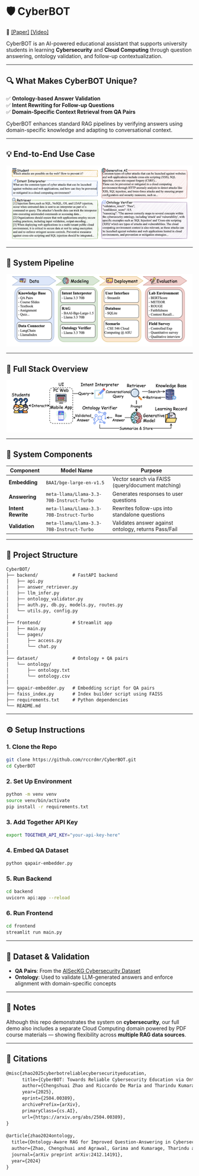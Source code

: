 # 🛡️ CyberBOT

🔗 [[Paper]](https://arxiv.org/abs/2504.00389) [[Video]](https://www.youtube.com/watch?v=m4ZCyS4u210&ab_channel=RiccardoDeMaria)

CyberBOT is an AI-powered educational assistant that supports university students in learning **Cybersecurity** and **Cloud Computing** through question answering, ontology validation, and follow-up contextualization.

---

## 🔍 What Makes CyberBOT Unique?

✅ **Ontology-based Answer Validation**  
✅ **Intent Rewriting for Follow-up Questions**  
✅ **Domain-Specific Context Retrieval from QA Pairs**  

CyberBOT enhances standard RAG pipelines by verifying answers using domain-specific knowledge and adapting to conversational context.

---

## 💡 End-to-End Use Case

![case](./images/case.png)

---

## 🧠 System Pipeline

![pipeline](./images/pipeline.png)

---

## 🧩 Full Stack Overview

![illustration](./images/illustration.png)

---

## 🧱 System Components

| Component         | Model Name                                    | Purpose                                                    |
|------------------|-----------------------------------------------|------------------------------------------------------------|
| **Embedding**     | `BAAI/bge-large-en-v1.5`                       | Vector search via FAISS (query/document matching)         |
| **Answering**     | `meta-llama/Llama-3.3-70B-Instruct-Turbo`      | Generates responses to user questions                      |
| **Intent Rewrite**| `meta-llama/Llama-3.3-70B-Instruct-Turbo`      | Rewrites follow-ups into standalone questions              |
| **Validation**    | `meta-llama/Llama-3.3-70B-Instruct-Turbo`      | Validates answer against ontology, returns Pass/Fail       |

---

## 📁 Project Structure

```
CyberBOT/
├── backend/             # FastAPI backend
│   ├── api.py
│   ├── answer_retriever.py
│   ├── llm_infer.py
│   ├── ontology_validator.py
│   ├── auth.py, db.py, models.py, routes.py
│   └── utils.py, config.py
│
├── frontend/            # Streamlit app
│   ├── main.py
│   └── pages/
│       ├── access.py
│       └── chat.py
│
├── dataset/             # Ontology + QA pairs
│   └── ontology/
│       ├── ontology.txt
│       └── ontology.csv
│
├── qapair-embedder.py   # Embedding script for QA pairs
├── faiss_index.py       # Index builder script using FAISS
├── requirements.txt     # Python dependencies
└── README.md
```

---

## ⚙️ Setup Instructions

### 1. Clone the Repo

```bash
git clone https://github.com/rccrdmr/CyberBOT.git
cd CyberBOT
```

### 2. Set Up Environment

```bash
python -m venv venv
source venv/bin/activate
pip install -r requirements.txt
```

### 3. Add Together API Key

```bash
export TOGETHER_API_KEY="your-api-key-here"
```

### 4. Embed QA Dataset

```bash
python qapair-embedder.py
```

### 5. Run Backend

```bash
cd backend
uvicorn api:app --reload
```

### 6. Run Frontend

```bash
cd frontend
streamlit run main.py
```

---

## 🧠 Dataset & Validation

- **QA Pairs**: From the [AISecKG Cybersecurity Dataset](https://github.com/garima0106/AISecKG-cybersecurity-dataset)
- **Ontology**: Used to validate LLM-generated answers and enforce alignment with domain-specific concepts

---

## 📌 Notes

Although this repo demonstrates the system on **cybersecurity**, our full demo also includes a separate Cloud Computing domain powered by PDF course materials — showing flexibility across **multiple RAG data sources**.

---

## 📑 Citations

```tex
@misc{zhao2025cyberbotreliablecybersecurityeducation,
      title={CyberBOT: Towards Reliable Cybersecurity Education via Ontology-Grounded Retrieval Augmented Generation}, 
      author={Chengshuai Zhao and Riccardo De Maria and Tharindu Kumarage and Kumar Satvik Chaudhary and Garima Agrawal and Yiwen Li and Jongchan Park and Yuli Deng and Ying-Chih Chen and Huan Liu},
      year={2025},
      eprint={2504.00389},
      archivePrefix={arXiv},
      primaryClass={cs.AI},
      url={https://arxiv.org/abs/2504.00389}, 
}

@article{zhao2024ontology,
  title={Ontology-Aware RAG for Improved Question-Answering in Cybersecurity Education},
  author={Zhao, Chengshuai and Agrawal, Garima and Kumarage, Tharindu and Tan, Zhen and Deng, Yuli and Chen, Ying-Chih and Liu, Huan},
  journal={arXiv preprint arXiv:2412.14191},
  year={2024}
}
```

